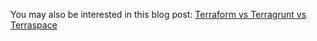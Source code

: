 You may also be interested in this blog post: [Terraform vs Terragrunt vs Terraspace](https://blog.boltops.com/2020/09/28/terraform-vs-terragrunt-vs-terraspace)
